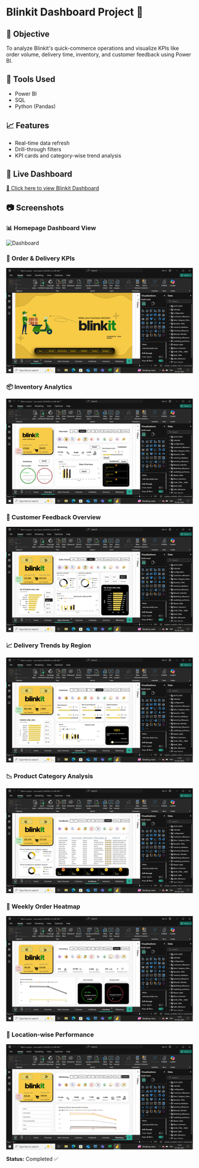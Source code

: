 
# Blinkit Dashboard Project 🚀

## 📌 Objective
To analyze Blinkit's quick-commerce operations and visualize KPIs like order volume, delivery time, inventory, and customer feedback using Power BI.

## 🔧 Tools Used
- Power BI
- SQL
- Python (Pandas)

## 📈 Features
- Real-time data refresh
- Drill-through filters
- KPI cards and category-wise trend analysis

## 🔗 Live Dashboard
[🔗 Click here to view Blinkit Dashboard](https://app.powerbi.com/links/4WWkQ8gVc0?ctid=a7f5879d-8d95-4f95-b1a0-410c54c47106&pbi_source=linkShare&bookmarkGuid=da37473a-a860-436a-b7f4-a85f30fdc7fd)

## 📷 Screenshots


### 📊 Homepage Dashboard View
![Dashboard](./PowerBI_Screenshots/Screenshot1.png)

### 🚚 Order & Delivery KPIs
![KPIs](./PowerBI_Screenshots/Screenshot%20(114).png)

### 📦 Inventory Analytics
![Inventory](./PowerBI_Screenshots/Screenshot%20(115).png)

### 💬 Customer Feedback Overview
![Feedback](./PowerBI_Screenshots/Screenshot%20(116).png)

### 📈 Delivery Trends by Region
![Trends](./PowerBI_Screenshots/Screenshot%20(117).png)

### 📉 Product Category Analysis
![Categories](./PowerBI_Screenshots/Screenshot%20(118).png)

### 📆 Weekly Order Heatmap
![Heatmap](./PowerBI_Screenshots/Screenshot%20(119).png)

### 📍 Location-wise Performance
![Location](./PowerBI_Screenshots/Screenshot%20(120).png)

**Status:** Completed ✅
